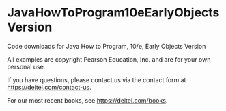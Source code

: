 # JavaHowToProgram10eEarlyObjectsVersion
Code downloads for Java How to Program, 10/e, Early Objects Version

All examples are copyright Pearson Education, Inc. and are for your own personal use. 

If you have questions, please contact us via the contact form at https://deitel.com/contact-us.

For our most recent books, see https://deitel.com/books.

